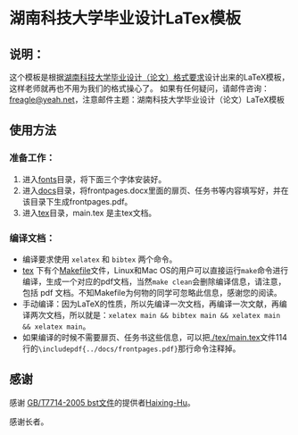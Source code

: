 湖南科技大学毕业设计LaTex模板
===

## 说明：
这个模板是根据[湖南科技大学毕业设计（论文）格式要求](http://jwc.hnust.cn/Uploadfiles/files/20141201172656805.doc)设计出来的LaTeX模板，这样老师就再也不用为我们的格式操心了。
如果有任何疑问，请邮件咨询：<freagle@yeah.net>，注意邮件主题：湖南科技大学毕业设计（论文）LaTeX模板

## 使用方法

### 准备工作：
1. 进入[fonts](./fonts)目录，将下面三个字体安装好。
2. 进入[docs](./docs)目录，将frontpages.docx里面的扉页、任务书等内容填写好，并在该目录下生成frontpages.pdf。
3. 进入[tex](./tex)目录，main.tex 是主tex文档。

### 编译文档：
 - 编译要求使用 `xelatex` 和 `bibtex` 两个命令。
 - [tex](./tex) 下有个[Makefile](./tex/Makefile)文件，Linux和Mac OS的用户可以直接运行`make`命令进行编译，生成一个对应的pdf文档，当然`make clean`会删除编译信息，请注意，包括 pdf 文档。不知Makefile为何物的同学可忽略此信息，感谢您的阅读。
 - 手动编译：因为LaTeX的性质，所以先编译一次文档，再编译一次文献，再编译两次文档，所以就是：`xelatex main && bibtex main && xelatex main && xelatex main`。
 - 如果编译的时候不需要扉页、任务书这些信息，可以把[./tex/main.tex](./tex/main.tex)文件114行的`\includepdf{../docs/frontpages.pdf}`那行命令注释掉。

## 感谢
感谢 [GB/T7714-2005 bst文件](https://github.com/Haixing-Hu/GBT7714-2005-BibTeX-Style)的提供者[Haixing-Hu](https://github.com/Haixing-Hu)。

感谢长者。

